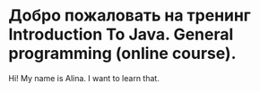 # Добро пожаловать на тренинг Introduction To Java. General programming (online course).

Hi! My name is Alina. I want to learn that.
   
   
   
